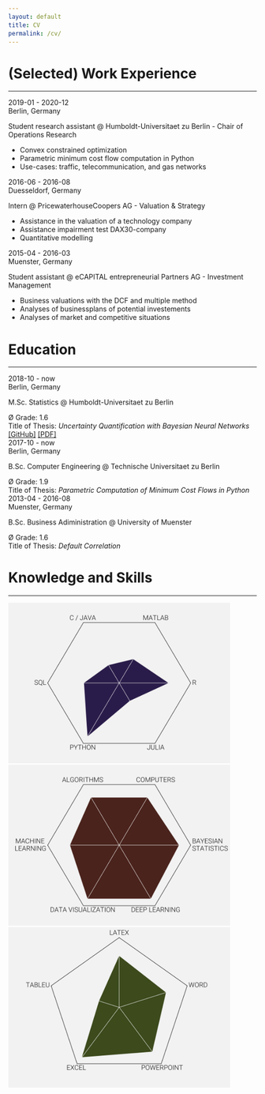```yaml
---
layout: default
title: CV
permalink: /cv/
---
```


<div id="work_experience">
    <h1 class="sec_header"> (Selected) Work Experience </h1>
    <hr class="hr1"/>
    <div class='cv_elem_flex'>
    <div class='date_loc'>
        <span class='work_date'> 2019-01 - 2020-12 </span>
        <br>
        <span class='work_loc'> Berlin, Germany</span>
    </div>
    <div class='work_right'>
        <p class='elem_summary'>
        <span class='pos'> Student research assistant </span>
        <span class='comp'> @ Humboldt-Universitaet zu Berlin - Chair of Operations Research </span>
        </p>
        <div class='work_details'>
        <ul>
            <li>
            Convex constrained optimization
            </li>
            <li>
            Parametric minimum cost flow computation in Python
            </li>
            <li>
            Use-cases: traffic, telecommunication, and gas networks
            </li>
        </ul>
        </div>
    </div>
    </div>
    <div class='cv_elem_flex'>
    <div class='date_loc'>
        <span class='work_date'> 2016-06 - 2016-08 </span>
        <br>
        <span class='work_loc'> Duesseldorf, Germany</span>
    </div>
    <div class='work_right'>
        <p class='elem_summary'>
        <span class='pos'> Intern </span>
        <span class='comp'> @ PricewaterhouseCoopers AG - Valuation & Strategy </span>
        </p>
        <div class='work_details'>
        <ul>
            <li>
            Assistance in the valuation of a technology company
            </li>
            <li>
            Assistance impairment test DAX30-company
            </li>
            <li>
            Quantitative modelling
            </li>
        </ul>
        </div>
    </div>
    </div>
    <div class='cv_elem_flex'>
    <div class='date_loc'>
        <span class='work_date'> 2015-04 - 2016-03 </span>
        <br>
        <span class='work_loc'> Muenster, Germany</span>
    </div>
    <div class='work_right'>
        <p class='elem_summary'>
        <span class='pos'> Student assistant </span>
        <span class='comp'> @ eCAPITAL entrepreneurial Partners AG - Investment Management </span>
        </p>
        <div class='work_details'>
        <ul>
            <li>
            Business valuations with the DCF and multiple method
            </li>
            <li>
            Analyses of businessplans of potential investements
            </li>
            <li>
            Analyses of market and competitive situations
            </li>
        </ul>
        </div>
    </div>
    </div>
    
</div>

<div id="education">
    <h1 class="sec_header">Education</h1>
    <hr class="hr1"/>
    <div class='cv_elem_flex'>
    <div class='date_loc'>
        <span class='edu_date'>2018-10 - now</span>
        <br>
        <span class='edu_loc'>Berlin, Germany</span>
    </div>
    <div class='edu_right'>
        <p class='elem_summary'>
        <span class='degree_deg'>M.Sc.</span>
        <span class='degree_name'>Statistics</span>
        <span class='comp'> @ Humboldt-Universitaet zu Berlin</span>
        </p>
        <div class='edu_details'>
        <span class='edu_det_cat'>Ø Grade: </span>
        <span class='edu_det_grade'>1.6</span>
        <br>
        <span class='edu_det_cat'>Title of Thesis: </span>
        <i class='edu_thesis_title'>Uncertainty Quantification with Bayesian Neural Networks</i>
        <a href="https://github.com/nnuncert/nnuncert">[GitHub]</a>
        <a href="/src/master_joachims_per.pdf">[PDF]</a>
        </div>
    </div>
    </div>
    <div class='cv_elem_flex'>
    <div class='date_loc'>
        <span class='edu_date'>2017-10 - now</span>
        <br>
        <span class='edu_loc'>Berlin, Germany</span>
    </div>
    <div class='edu_right'>
        <p class='elem_summary'>
        <span class='degree_deg'>B.Sc.</span>
        <span class='degree_name'>Computer Engineering</span>
        <span class='comp'> @ Technische Universitaet zu Berlin</span>
        </p>
        <div class='edu_details'>
        <span class='edu_det_cat'>Ø Grade: </span>
        <span class='edu_det_grade'>1.9</span>
        <br>
        <span class='edu_det_cat'>Title of Thesis: </span>
        <i class='edu_thesis_title'>Parametric Computation of Minimum Cost Flows in Python</i>
        </div>
    </div>
    </div>
    <div class='cv_elem_flex'>
    <div class='date_loc'>
        <span class='edu_date'>2013-04 - 2016-08</span>
        <br>
        <span class='edu_loc'>Muenster, Germany</span>
    </div>
    <div class='edu_right'>
        <p class='elem_summary'>
        <span class='degree_deg'>B.Sc.</span>
        <span class='degree_name'>Business Adiministration</span>
        <span class='comp'> @ University of Muenster</span>
        </p>
        <div class='edu_details'>
        <span class='edu_det_cat'>Ø Grade: </span>
        <span class='edu_det_grade'>1.6</span>
        <br>
        <span class='edu_det_cat'>Title of Thesis: </span>
        <i class='edu_thesis_title'>Default Correlation</i>
        </div>
    </div>
    </div>

    
</div>

<h1 class="sec_header">Knowledge and Skills</h1>
<hr class="hr1"/>
<div class='skillim_row'>
    <div class="skillim_cell">
    <img class="skillim" src="/src/cv/prog.svg" width=450 alt="Programming Skills">
    </div>
    <div class="skillim_cell">
    <img class="skillim" src="/src/cv/know.svg" width=450 alt="Knowledge">
    </div>
    <div class="skillim_cell">
    <img class="skillim" src="/src/cv/software.svg" width=450 alt="Software Knowledge">
    </div>
</div>